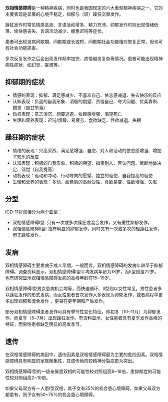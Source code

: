 **双相情感障碍**是一种精神疾病，同时也是我国规定的六大重型精神疾病之一，它的主要表现是显著的心境不稳定，抑郁与（轻）躁狂交替发作。

躁狂发作时常见情感高涨、言语活动增多、精力充沛，抑郁发作时则出现情绪低落、愉快感丧失、言语活动减少、疲惫迟钝等症状。

患者可出现发病间歇期，间歇期或长或短，间歇期社会功能相对恢复正常，但也可有社会功能损害。

多次反复发作之后会出现发作频率加快、病情越发复杂等情况。患者可能出现精神病性症状，如幻觉、妄想等。

## 抑郁期的症状

* 情感的表现：抑郁、满足感减少、不喜欢自己、依恋感减退、失去快乐的反应
* 认知表现：负面的自我形象、消极的期望、责怪自己、夸大问题、优柔寡断、错觉（自甘堕落）
* 动机表现：意志消沉、想要逃避、依赖感增强、渴望死亡
* 生理和营养表现：迟钝/烦躁、易疲劳、食欲缺乏、性欲减退、失眠

## 躁狂期的症状

* 情绪的表现：兴高采烈、满足感增强、自恋、对人和活动的依恋感增强、增加了欢乐的反应
* 认知表现：积极的自我形象、积极的期望、指责别人、否认问题、武断地做决定、错觉（自我提高）
* 动机表现：驱动和冲动、行动导向的愿望、独立的驱使、自我提高的驱使
* 生理和营养的表现：多动、疲惫感的高耐受性、食欲易变、性欲增强、失眠

## 分型

ICD-11将双相分为两个亚型：

* 双相情感障碍I型: 只有一次或多次躁狂或混合发作，又有重性抑郁发作。
* 双相情感障碍II型: 指有明显的抑郁发作，同时又有一次或多次的轻躁狂发作，但无躁狂发作。

## 发病 

双相情感障碍主要发病于成人早期，一般而言，双相情感障碍的发病年龄早于抑郁障碍。调查资料显示，双相情感障碍I型平均发病年龄为18岁，而II型则是22岁。也有研究显示双相情感障碍发病的高峰年龄在15~19岁。

双相情感障碍I型男女患病机会均等，而快速循环、II型则以女性常见。男性患者多以躁狂发作的形式发病，而女性患者首次发作大多表现为抑郁发作，或者病程中更多出现抑郁和混合发作 ，更易在更年期和产后发作。

部分双相情感障碍患者发作可具有季节性变化特征，即初冬（10~11月）为抑郁发作，而夏季（5~7月）出现躁狂发作。有资料显示，女性患者具有夏季发作高峰的特征，而男性患者缺乏明显的高发季节。

## 遗传

在双相情感障碍的病因中，遗传因素是双相情感障碍最为主要的危险因素。双相情感障碍具有明显的家族聚集性，其遗传倾向较精神分裂症更为突出。

双相情感障碍I型的一级亲属患双相的可能性较对照组高8~18倍，患抑郁症的可能性较对照组高2~10倍。

如果父母双方有一人患I型双相，其子女有25%的机会患心境障碍。如果父母双方都患有，则子女有50~75%的机会患心境障碍。
